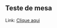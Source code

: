 ## Teste de mesa

Link: <a href="https://fatecspgov-my.sharepoint.com/:x:/r/personal/lucas_pereira129_fatec_sp_gov_br/Documents/TesteMesa.xlsx?d=w8c8c1a5082f64504ae127e94154ae960&csf=1&web=1&e=yRfznO">Clique aqui</a>
